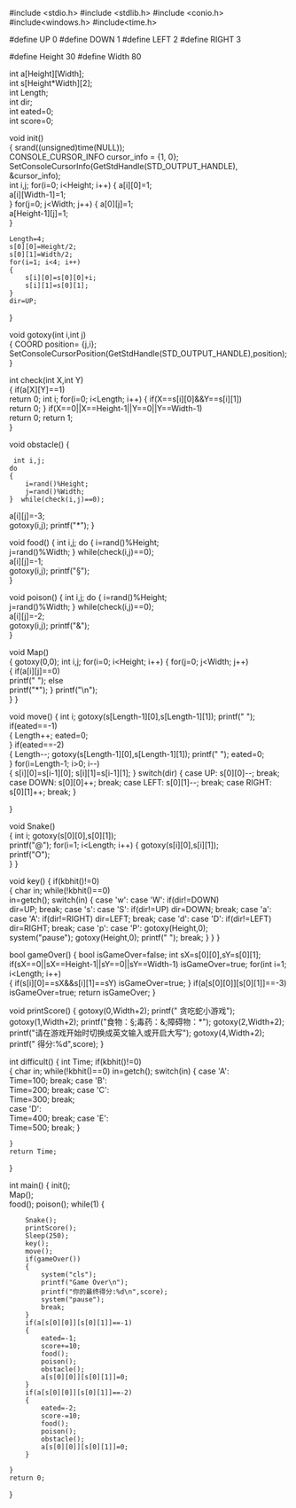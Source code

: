 #include <stdio.h>
#include <stdlib.h>
#include <conio.h>
#include<windows.h>
#include<time.h>
 

#define UP 0
#define DOWN 1
#define LEFT 2
#define RIGHT 3


#define Height 30 
#define Width 80


int a[Height][Width];        
int s[Height*Width][2];      
int Length;       
int dir;      
int eated=0;        
int score=0; 
     
void init()       
{
    srand((unsigned)time(NULL));            
    CONSOLE_CURSOR_INFO cursor_info = {1, 0};
    SetConsoleCursorInfo(GetStdHandle(STD_OUTPUT_HANDLE), &cursor_info);  
    int i,j;
    for(i=0; i<Height; i++)
    {
        a[i][0]=1;         
        a[i][Width-1]=1;       
    }
    for(j=0; j<Width; j++)
    {
        a[0][j]=1;     
        a[Height-1][j]=1;    
    }
    
    Length=4;        
    s[0][0]=Height/2;
    s[0][1]=Width/2;     
    for(i=1; i<4; i++)
    {
        s[i][0]=s[0][0]+i;
        s[i][1]=s[0][1]; 
    }
    dir=UP;
}

void gotoxy(int i,int j)        
{
    COORD position= {j,i};
    SetConsoleCursorPosition(GetStdHandle(STD_OUTPUT_HANDLE),position);
}



int check(int X,int Y)       
{
    if(a[X][Y]==1)        
        return 0;
    int i;
    for(i=0; i<Length; i++)
    {
        if(X==s[i][0]&&Y==s[i][1])      
            return 0;
    }
    if(X==0||X==Height-1||Y==0||Y==Width-1)      
        return 0;
    return 1;                       
}

void obstacle()
    {

     int i,j;
    do
    {
        i=rand()%Height;         
        j=rand()%Width;
    }  while(check(i,j)==0); 
   a[i][j]=-3;                    
    gotoxy(i,j);
    printf("*");
}
	
	
void food()
{
    int i,j;
    do
    {
        i=rand()%Height;         
        j=rand()%Width;
    }
    while(check(i,j)==0);           
    a[i][j]=-1;                    
    gotoxy(i,j);
    printf("§");                   
}


void poison()
{
    int i,j;
    do
    {
        i=rand()%Height;                
        j=rand()%Width;
    }
    while(check(i,j)==0);          
    a[i][j]=-2;                     
    gotoxy(i,j);
    printf("&");                  
}



void Map()                  
{
    gotoxy(0,0);
    int i,j;
    for(i=0; i<Height; i++)
    {
        for(j=0; j<Width; j++)         
        {
            if(a[i][j]==0)        
                printf(" ");
            else                 
                printf("*");
        }
        printf("\n");             
    }
}

void move()
{
    int i;
    gotoxy(s[Length-1][0],s[Length-1][1]);
    printf(" ");                           
    if(eated==-1)          
    {
        Length++;
        eated=0;        
    }
     if(eated==-2)               
    {
        Length--;
        gotoxy(s[Length-1][0],s[Length-1][1]);
        printf(" "); 
        eated=0;        
    }
    for(i=Length-1; i>0; i--)  
    {
        s[i][0]=s[i-1][0];
        s[i][1]=s[i-1][1];
    }
    switch(dir)
    {
    case UP:
        s[0][0]--;
        break;
    case DOWN:
        s[0][0]++;
        break;
    case LEFT:
        s[0][1]--;
        break;
    case RIGHT:
        s[0][1]++;
        break;
    }

}

void Snake()               
{
    int i;
     gotoxy(s[0][0],s[0][1]);  
     printf("@");
    for(i=1; i<Length; i++)
    {
        gotoxy(s[i][0],s[i][1]);        
        printf("O");                    
    }
}

void key()
{
    if(kbhit()!=0)          
    {
        char in;
        while(!kbhit()==0)  
            in=getch();
        switch(in)
        {
        case 'w':
        case 'W':
            if(dir!=DOWN)         
                dir=UP;
            break;
        case 's':
        case 'S':
            if(dir!=UP)
            dir=DOWN;
            break;
        case 'a':
        case 'A':
            if(dir!=RIGHT)
                dir=LEFT;
            break;
        case 'd':
        case 'D':
            if(dir!=LEFT)
                dir=RIGHT;
            break;
        case 'p':
        case 'P':
            gotoxy(Height,0);       
            system("pause");
            gotoxy(Height,0);
            printf("                   "); 
            break;
        }
    }
}

bool gameOver()
{
    bool isGameOver=false;
    int sX=s[0][0],sY=s[0][1];      
    if(sX==0||sX==Height-1||sY==0||sY==Width-1)
        isGameOver=true;
    for(int i=1; i<Length; i++)    
    {
        if(s[i][0]==sX&&s[i][1]==sY)
            isGameOver=true;
    }
     if(a[s[0][0]][s[0][1]]==-3)
        isGameOver=true;
    return isGameOver;
}

void printScore()
{
    gotoxy(0,Width+2);
    printf("  贪吃蛇小游戏");
    gotoxy(1,Width+2);
    printf("食物：§;毒药：&;障碍物：*");
    gotoxy(2,Width+2);
    printf("请在游戏开始时切换成英文输入或开启大写");
    gotoxy(4,Width+2);
    printf("  得分:%d",score);
}


int difficult()
{    int Time;
    if(kbhit()!=0)          
    {
        char in;
        while(!kbhit()==0)      in=getch();
        switch(in)
        {
          case 'A':   
		  Time=100;
          break;
          case 'B':   
		  Time=200; 
          break;
          case 'C':   
		  Time=300;
          break;	
          case 'D':   
		  Time=400;
          break;
          case 'E':  
		  Time=500;
          break;
        }	
   
	}
	return Time;
}

  

int main()
{
    init(); 	         
    Map();                
    food();
    poison(); 
    while(1)
    {
    
        Snake();               
        printScore();
        Sleep(250);         
        key();
        move();                
        if(gameOver())
        {
            system("cls");         
            printf("Game Over\n");
            printf("你的最终得分:%d\n",score);
            system("pause");
            break;
        }
        if(a[s[0][0]][s[0][1]]==-1) 
        {
            eated=-1;             
            score+=10;
            food();
            poison();
            obstacle();
            a[s[0][0]][s[0][1]]=0;  
        }
        if(a[s[0][0]][s[0][1]]==-2) 
        {
            eated=-2;             
            score-=10;
            food(); 
            poison();
            obstacle();
            a[s[0][0]][s[0][1]]=0;  
        }
        
    }
    return 0;
}
